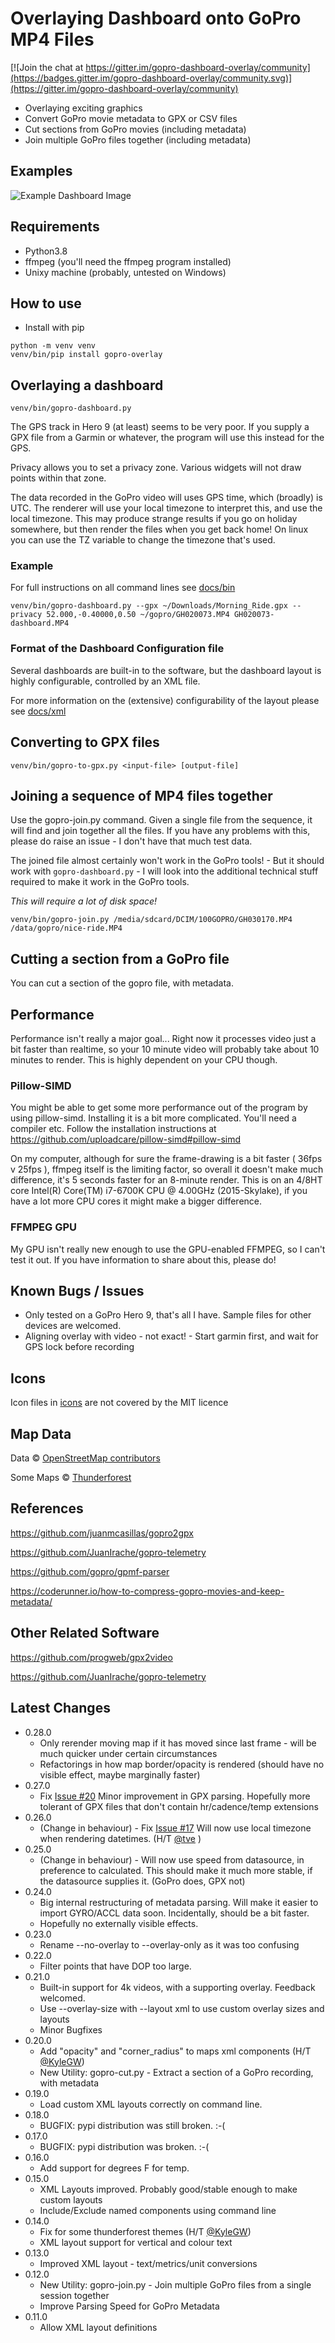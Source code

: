 

# Overlaying Dashboard onto GoPro MP4 Files

[![Join the chat at https://gitter.im/gopro-dashboard-overlay/community](https://badges.gitter.im/gopro-dashboard-overlay/community.svg)](https://gitter.im/gopro-dashboard-overlay/community)

- Overlaying exciting graphics
- Convert GoPro movie metadata to GPX or CSV files
- Cut sections from GoPro movies (including metadata)
- Join multiple GoPro files together (including metadata)

## Examples

![Example Dashboard Image](examples/2021-09-22-example.png)

## Requirements

- Python3.8
- ffmpeg (you'll need the ffmpeg program installed)
- Unixy machine (probably, untested on Windows)


## How to use

- Install with pip

```shell
python -m venv venv
venv/bin/pip install gopro-overlay
```

## Overlaying a dashboard

```shell
venv/bin/gopro-dashboard.py
```

The GPS track in Hero 9 (at least) seems to be very poor. If you supply a GPX file from a Garmin or whatever, the 
program will use this instead for the GPS.

Privacy allows you to set a privacy zone. Various widgets will not draw points within that zone.

The data recorded in the GoPro video will uses GPS time, which (broadly) is UTC. The renderer will use your local timezone
to interpret this, and use the local timezone. This may produce strange results if you go on holiday somewhere, but then
render the files when you get back home! On linux you can use the TZ variable to change the timezone that's used.


### Example

For full instructions on all command lines see [docs/bin](docs/bin)
```shell
venv/bin/gopro-dashboard.py --gpx ~/Downloads/Morning_Ride.gpx --privacy 52.000,-0.40000,0.50 ~/gopro/GH020073.MP4 GH020073-dashboard.MP4
```

### Format of the Dashboard Configuration file

Several dashboards are built-in to the software, but the dashboard layout is highly configurable, controlled by an XML file.

For more information on the (extensive) configurability of the layout please see [docs/xml](docs/xml)

## Converting to GPX files

```shell
venv/bin/gopro-to-gpx.py <input-file> [output-file]
```

## Joining a sequence of MP4 files together

Use the gopro-join.py command. Given a single file from the sequence, it will find and join together all the files.
If you have any problems with this, please do raise an issue - I don't have that much test data.

The joined file almost certainly won't work in the GoPro tools! - But it should work with `gopro-dashboard.py` - I will look into
the additional technical stuff required to make it work in the GoPro tools.

*This will require a lot of disk space!*


```shell
venv/bin/gopro-join.py /media/sdcard/DCIM/100GOPRO/GH030170.MP4 /data/gopro/nice-ride.MP4
```

## Cutting a section from a GoPro file

You can cut a section of the gopro file, with metadata.

## Performance

Performance isn't really a major goal... Right now it processes video just a bit faster than realtime, so your 10 minute video 
will probably take about 10 minutes to render. This is highly dependent on your CPU though. 


### Pillow-SIMD

You might be able to get some more performance out of the program by using pillow-simd. Installing it is a bit more complicated.
You'll need a compiler etc. Follow the installation instructions at https://github.com/uploadcare/pillow-simd#pillow-simd

On my computer, although for sure the frame-drawing is a bit faster ( 36fps v 25fps ), ffmpeg itself is the limiting factor, so 
overall it doesn't make much difference, it's 5 seconds faster for an 8-minute render. This is on an 4/8HT core Intel(R) Core(TM) i7-6700K CPU @ 4.00GHz (2015-Skylake),
if you have a lot more CPU cores it might make a bigger difference.

### FFMPEG GPU

My GPU isn't really new enough to use the GPU-enabled FFMPEG, so I can't test it out. If you have information to share about this, please do! 

## Known Bugs / Issues

- Only tested on a GoPro Hero 9, that's all I have. Sample files for other devices are welcomed.
- Aligning overlay with video - not exact! - Start garmin first, and wait for GPS lock before recording

## Icons

Icon files in [icons](gopro_overlay/icons) are not covered by the MIT licence

## Map Data

Data © [OpenStreetMap contributors](http://www.openstreetmap.org/copyright)

Some Maps © [Thunderforest](http://www.thunderforest.com/)

## References

https://github.com/juanmcasillas/gopro2gpx

https://github.com/JuanIrache/gopro-telemetry

https://github.com/gopro/gpmf-parser

https://coderunner.io/how-to-compress-gopro-movies-and-keep-metadata/

## Other Related Software

https://github.com/progweb/gpx2video

https://github.com/JuanIrache/gopro-telemetry


## Latest Changes
- 0.28.0
  - Only rerender moving map if it has moved since last frame - will be much quicker under certain circumstances
  - Refactorings in how map border/opacity is rendered (should have no visible effect, maybe marginally faster)
- 0.27.0
  - Fix [Issue #20](https://github.com/time4tea/gopro-dashboard-overlay/issues/20) Minor improvement in GPX parsing. Hopefully more tolerant of GPX files that don't contain hr/cadence/temp extensions
- 0.26.0
  - (Change in behaviour) - Fix [Issue #17](https://github.com/time4tea/gopro-dashboard-overlay/issues/17) Will now use local timezone when rendering datetimes. (H/T [@tve](https://github.com/tve) )
- 0.25.0
  - (Change in behaviour) - Will now use speed from datasource, in preference to calculated. This should make it much more stable, if the datasource supplies it. (GoPro does, GPX not)
- 0.24.0
  - Big internal restructuring of metadata parsing. Will make it easier to import GYRO/ACCL data soon. Incidentally, should be a bit faster.
  - Hopefully no externally visible effects.
- 0.23.0
  - Rename --no-overlay to --overlay-only as it was too confusing
- 0.22.0
  - Filter points that have DOP too large.
- 0.21.0
  - Built-in support for 4k videos, with a supporting overlay. Feedback welcomed.
  - Use --overlay-size with --layout xml to use custom overlay sizes and layouts
  - Minor Bugfixes
- 0.20.0
  - Add "opacity"  and "corner_radius" to maps xml components (H/T [@KyleGW](https://github.com/KyleGW))
  - New Utility: gopro-cut.py - Extract a section of a GoPro recording, with metadata
- 0.19.0
  - Load custom XML layouts correctly on command line. 
- 0.18.0
  - BUGFIX: pypi distribution was still broken. :-(
- 0.17.0
  - BUGFIX: pypi distribution was broken. :-(
- 0.16.0
  - Add support for degrees F for temp. 
- 0.15.0
  - XML Layouts improved. Probably good/stable enough to make custom layouts
  - Include/Exclude named components using command line
- 0.14.0
  - Fix for some thunderforest themes (H/T [@KyleGW](https://github.com/KyleGW))
  - XML layout support for vertical and colour text
- 0.13.0
  - Improved XML layout - text/metrics/unit conversions
- 0.12.0
  - New Utility: gopro-join.py - Join multiple GoPro files from a single session together 
  - Improve Parsing Speed for GoPro Metadata
- 0.11.0 
  - Allow XML layout definitions 
  
